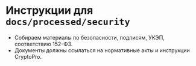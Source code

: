 # Инструкции для `docs/processed/security`

- Собираем материалы по безопасности, подписям, УКЭП, соответствию 152-ФЗ.
- Документы должны ссылаться на нормативные акты и инструкции CryptoPro.
